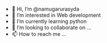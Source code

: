 - 👋 Hi, I’m @namugarurasyda
- 👀 I’m interested in Web development
- 🌱 I’m currently learning python
- 💞️ I’m looking to collaborate on ...
- 📫 How to reach me ...

